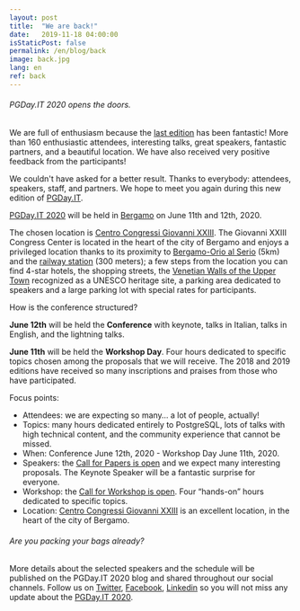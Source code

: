 ```yaml
---
layout: post
title:  "We are back!"
date:   2019-11-18 04:00:00
isStaticPost: false
permalink: /en/blog/back
image: back.jpg
lang: en
ref: back
---
```


<h6>PGDay.IT 2020 opens the doors.</h6>

We are full of enthusiasm because the [last edition](https://2020.pgday.it/en/) has been fantastic!
More than 160 enthusiastic attendees, interesting talks, great speakers, fantastic partners, and a beautiful location. We have also received very positive feedback from the participants!

We couldn't have asked for a better result.
Thanks to everybody: attendees, speakers, staff, and partners. We hope to meet you again during this new edition of [PGDay.IT](https://2020.pgday.it/en/).

[PGDay.IT 2020](https://2020.pgday.it/en/) will be held in [Bergamo](https://www.visitbergamo.net/it/news/notizia/161/) on June 11th and 12th, 2020.

The chosen location is [Centro Congressi Giovanni XXIII](https://www.centrocongressibergamo.com/). The Giovanni XXIII Congress Center is located in the heart of the city of Bergamo and enjoys a privileged location thanks to its proximity to [Bergamo-Orio al Serio](https://www.milanbergamoairport.it/en/) (5km) and the [railway station](https://www.thetrainline.com/en/stations/bergamo) (300 meters); a few steps from the location you can find 4-star hotels, the shopping streets, the [Venetian Walls of the Upper Town](https://www.visitbergamo.net/en/object-details/2979-mura-veneziane/) recognized as a UNESCO heritage site, a parking area dedicated to speakers and a large parking lot with special rates for participants.

How is the conference structured?

**June 12th** will be held the **Conference** with keynote, talks in Italian, talks in English, and the lightning talks.

**June 11th** will be held the **Workshop Day**. Four hours dedicated to specific topics chosen among the proposals that we will receive. The 2018 and 2019 editions have received so many inscriptions and praises from those who have participated.

Focus points:
* Attendees: we are expecting so many… a lot of people, actually!
* Topics: many hours dedicated entirely to PostgreSQL, lots of talks with high technical content, and the community experience that cannot be missed.
* When: Conference June 12th, 2020 - Workshop Day June 11th, 2020.
* Speakers: the [Call for Papers is open](https://docs.google.com/forms/d/e/1FAIpQLSfruHdXMvxIuEuH0glSf1S-vUGEQt68v9Y-xBp0nxXnvEXPjA/viewform) and we expect many interesting proposals. The Keynote Speaker will be a fantastic surprise for everyone.
* Workshop: the [Call for Workshop is open](https://docs.google.com/forms/d/e/1FAIpQLScMatdoox9cu_Ir3a9LWlDau46zIO53FlM5rNM-O7UOmiBuNg/viewform). Four “hands-on” hours dedicated to specific topics.
* Location: [Centro Congressi Giovanni XXIII](https://www.centrocongressibergamo.com/) is an excellent location, in  the heart of the city of Bergamo.

<h6>Are you packing your bags already?</h6>

More details about the selected speakers and the schedule will be published on the PGDay.IT 2020 blog and shared throughout our social channels.
Follow us on [Twitter](https://twitter.com/PGDayIT), [Facebook](https://www.facebook.com/ITPUG/), [Linkedin](https://www.linkedin.com/company/itpug) so you will not miss any update about the [PGDay.IT 2020](https://2020.pgday.it/en/).
